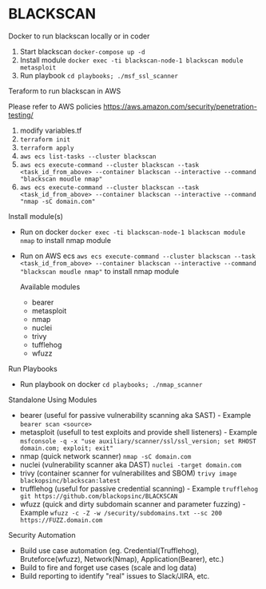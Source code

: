 # BLACKSCAN

Docker to run blackscan locally or in coder

1. Start blackscan ```docker-compose up -d```
2. Install module ```docker exec -ti blackscan-node-1 blackscan module metasploit```
3. Run playbook ```cd playbooks; ./msf_ssl_scanner```

Teraform to run blackscan in AWS

Please refer to AWS policies https://aws.amazon.com/security/penetration-testing/

1. modify variables.tf
2. ```terraform init```
3. ```terraform apply```
4. ```aws ecs list-tasks --cluster blackscan```
5. ```aws ecs execute-command --cluster blackscan --task <task_id_from_above> --container blackscan --interactive --command "blackscan moudle nmap"```
6. ```aws ecs execute-command --cluster blackscan --task <task_id_from_above> --container blackscan --interactive --command "nmap -sC domain.com"```

Install module(s)

- Run on docker ```docker exec -ti blackscan-node-1 blackscan module nmap``` to install nmap module
- Run on AWS ecs ```aws ecs execute-command --cluster blackscan --task <task_id_from_above> --container blackscan --interactive --command "blackscan moudle nmap"``` to install nmap module

  Available modules
  - bearer
  - metasploit
  - nmap
  - nuclei
  - trivy
  - tufflehog
  - wfuzz

Run Playbooks 

- Run playbook on docker ```cd playbooks; ./nmap_scanner```

Standalone Using Modules

- bearer (useful for passive vulnerability scanning aka SAST) - Example ```bearer scan <source>```
- metasploit (usefull to test exploits and provide shell listeners) - Example ```msfconsole -q -x "use auxiliary/scanner/ssl/ssl_version; set RHOST domain.com; exploit; exit"```
- nmap (quick network scanner) ```nmap -sC domain.com```
- nuclei (vulnerability scanner aka DAST) ```nuclei -target domain.com``` 
- trivy (container scanner for vulnerabilites and SBOM) ```trivy image blackopsinc/blackscan:latest```
- trufflehog (useful for passive credential scanning) - Example ```trufflehog git https://github.com/blackopsinc/BLACKSCAN```
- wfuzz (quick and dirty subdomain scanner and parameter fuzzing) - Example ```wfuzz -c -Z -w /security/subdomains.txt --sc 200 https://FUZZ.domain.com```

Security Automation

- Build use case automation (eg. Credential(Trufflehog), Bruteforce(wfuzz), Network(Nmap), Application(Bearer), etc.)
- Build to fire and forget use cases (scale and log data)
- Build reporting to identify "real" issues to Slack/JIRA, etc.
